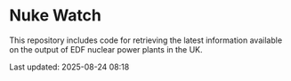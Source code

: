 # Nuke Watch

This repository includes code for retrieving the latest information available on the output of EDF nuclear power plants in the UK.

Last updated: 2025-08-24 08:18